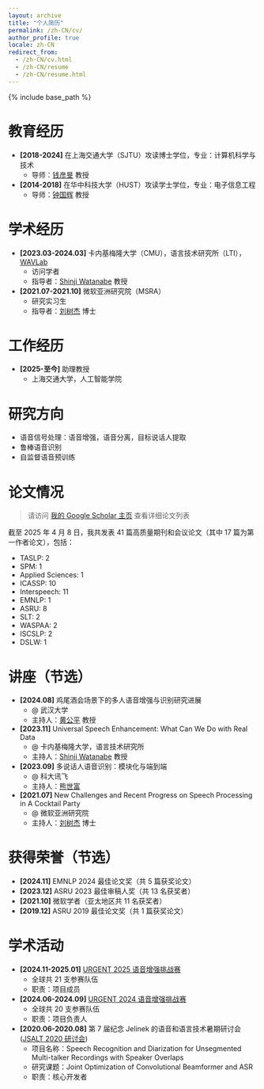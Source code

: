```yaml
---
layout: archive
title: "个人简历"
permalink: /zh-CN/cv/
author_profile: true
locale: zh-CN
redirect_from:
  - /zh-CN/cv.html
  - /zh-CN/resume
  - /zh-CN/resume.html
---
```


{% include base_path %}


<!-- <d-code block language="python">
import librosa

wav, fs = librosa.load('xxx.wav', sr=None)
</d-code>

<blockquote>
This is a blockquote example.
</blockquote>

<d-math>
\alpha + \int_{0}^{+\infty} t \exp(-t) dt * \frac{1}{a} \sum_{i=1}^{n} \frac{1}{\sqrt{2\pi}} e^{-\frac{(x - \mu)^2}{2\sigma^2}} dx
</d-math>

<d-byline>
This is a byline example.
</d-byline> -->


教育经历
======
* **[2018-2024]** 在上海交通大学（SJTU）攻读博士学位，专业：计算机科学与技术
  * 导师：[钱彦旻](https://audiocc.sjtu.edu.cn/zh/members/yanmin.qian) 教授
* **[2014-2018]** 在华中科技大学（HUST）攻读学士学位，专业：电子信息工程
  * 导师：[钟国辉](https://ieeexplore.ieee.org/author/37397201500) 教授

学术经历
======
* **[2023.03-2024.03]** 卡内基梅隆大学（CMU），语言技术研究所（LTI），[WAVLab](https://wavlab.org/)
  * 访问学者
  * 指导者：[Shinji Watanabe](https://sites.google.com/view/shinjiwatanabe) 教授
* **[2021.07-2021.10]** 微软亚洲研究院（MSRA）
  * 研究实习生
  * 指导者：[刘树杰](https://www.microsoft.com/en-us/research/people/shujliu/) 博士

工作经历
======
* **[2025-至今]** 助理教授
  * 上海交通大学，人工智能学院

研究方向
======
* 语音信号处理：语音增强，语音分离，目标说话人提取
* 鲁棒语音识别
* 自监督语音预训练

论文情况
======
<!-- <ul>{% for post in site.publications reversed %}
    {% include archive-single-cv.html %}
  {% endfor %}</ul> -->

> 请访问 [我的 Google Scholar 主页]({{site.author.googlescholar}}) 查看详细论文列表

截至 2025 年 4 月 8 日，我共发表 41 篇高质量期刊和会议论文（其中 17 篇为第一作者论文），包括：
* TASLP: 2
* SPM: 1
* Applied Sciences: 1
* ICASSP: 10
* Interspeech: 11
* EMNLP: 1
* ASRU: 8
* SLT: 2
* WASPAA: 2
* ISCSLP: 2
* DSLW: 1

讲座（节选）
======
<!-- <ul>{% for post in site.talks reversed %}
    {% include archive-single-talk-cv.html  %}
  {% endfor %}</ul> -->
* **[2024.08]** 鸡尾酒会场景下的多人语音增强与识别研究进展
  * @ 武汉大学
  * 主持人：[黄公平](https://www.researchgate.net/profile/Gongping-Huang) 教授
* **[2023.11]** Universal Speech Enhancement: What Can We Do with Real Data
  * @ 卡内基梅隆大学，语言技术研究所
  * 主持人：[Shinji Watanabe](https://sites.google.com/view/shinjiwatanabe) 教授
* **[2023.09]** 多说话人语音识别：模块化与端到端
  * @ 科大讯飞
  * 主持人：[熊世富](https://ieeexplore.ieee.org/author/392051361030884)
* **[2021.07]** New Challenges and Recent Progress on Speech Processing in A Cocktail Party
  * @ 微软亚洲研究院
  * 主持人：[刘树杰](https://www.microsoft.com/en-us/research/people/shujliu/) 博士

<!-- 教学情况
======
  <ul>{% for post in site.teaching reversed %}
    {% include archive-single-cv.html %}
  {% endfor %}</ul> -->

<!-- 学术服务
======
* Currently signed in to 43 different slack teams -->

获得荣誉（节选）
======
* **[2024.11]** EMNLP 2024 最佳论文奖（共 5 篇获奖论文）
* **[2023.12]** ASRU 2023 最佳审稿人奖（共 13 名获奖者）
* **[2021.10]** 微软学者（亚太地区共 11 名获奖者）
* **[2019.12]** ASRU 2019 最佳论文奖（共 1 篇获奖论文）

学术活动
======
* **[2024.11-2025.01]** [URGENT 2025 语音增强挑战赛](https://urgent-challenge.github.io/urgent2025/)
  * 全球共 21 支参赛队伍
  * 职责：项目成员
* **[2024.06-2024.09]** [URGENT 2024 语音增强挑战赛](https://urgent-challenge.github.io/urgent2024/)
  * 全球共 20 支参赛队伍
  * 职责：项目负责人
* **[2020.06-2020.08]** 第 7 届纪念 Jelinek 的语音和语言技术暑期研讨会 ([JSALT 2020 研讨会](https://www.clsp.jhu.edu/workshops/20-workshop/))
  * 项目名称：Speech Recognition and Diarization for Unsegmented Multi-talker Recordings with Speaker Overlaps
  * 研究课题：Joint Optimization of Convolutional Beamformer and ASR
  * 职责：核心开发者
